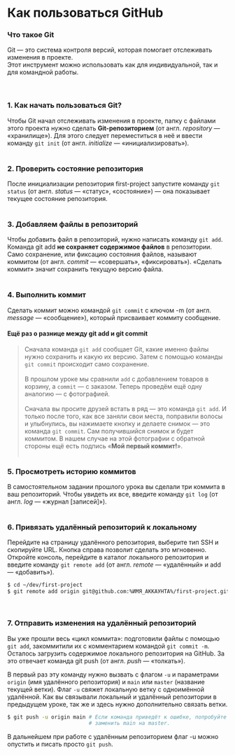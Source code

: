 # Как пользоваться GitHub

### Что такое Git
Git — это система контроля версий, которая помогает отслеживать изменения в проекте.   
Этот инструмент можно использовать как для индивидуальной, так и для командной работы.
<br><br><br>


### 1. Как начать пользоваться Git?
Чтобы Git начал отслеживать изменения в проекте, папку с файлами этого проекта нужно сделать
**Git-репозиторием** (от англ. *repository* — «хранилище»). Для этого следует переместиться 
в неё и ввести команду `git init` (от англ. *initialize* — «инициализировать»).
<br><br>

### 2. Проверить состояние репозитория
После инициализации репозитория first-project запустите команду 
`git status` (от англ. *status* — «статус», «состояние») — она показывает текущее состояние репозитория.
<br><br>

### 3. Добавляем файлы в репозиторий
Чтобы добавить файл в репозиторий, нужно написать команду `git add`.
Команда git add **не сохраняет содержимое файлов** в репозитории. 
Само сохранение, или фиксацию состояния файлов, называют коммитом (от англ. *commit* — «совершать», «фиксировать»). 
«Сделать коммит» значит сохранить текущую версию файла. 
<br><br>

### 4. Выполнить коммит
Сделать коммит можно командой `git commit` c ключом -m (от англ. *message* — «сообщение»),
который присваивает коммиту сообщение.
<br>

#### Ещё раз о разнице между git add и git commit
>Сначала команда `git add` сообщает Git, какие именно файлы нужно сохранить и какую их версию. Затем с помощью команды `git commit` происходит само сохранение. <br>  
В прошлом уроке мы сравнили `add` c добавлением товаров в корзину, а `commit` — с заказом. Теперь проведём ещё одну аналогию — с фотографией. <br>  
Сначала вы просите друзей встать в ряд — это команда `git add`. И только после того, как все заняли свои места, 
поправили волосы и улыбнулись, вы нажимаете кнопку и делаете снимок — это команда `git commit`. 
Сам получившийся снимок и будет коммитом. В нашем случае на этой фотографии с обратной стороны ещё есть подпись «**Мой первый коммит!**».
<br><br>

### 5. Просмотреть историю коммитов
В самостоятельном задании прошлого урока вы сделали три коммита в ваш репозиторий.
Чтобы увидеть их все, введите команду `git log` (от англ. *log* — «журнал [записей]»).
<br><br>

### 6. Привязать удалённый репозиторий к локальному
Перейдите на страницу удалённого репозитория, выберите тип SSH и скопируйте URL. Кнопка справа позволит сделать это мгновенно.
Откройте консоль, перейдите в каталог локального репозитория и введите команду `git remote add` (от англ. *remote* — «удалённый» и add — «добавить»).
```BASH
$ cd ~/dev/first-project
$ git remote add origin git@github.com:%ИМЯ_АККАУНТА%/first-project.git 
```
<br>

### 7. Отправить изменения на удалённый репозиторий
Вы уже прошли весь «цикл коммита»: подготовили файлы с помощью `git add`, закоммитили их с комментарием командой `git commit -m`. 
Осталось загрузить содержимое локального репозитория на GitHub. За это отвечает команда git push (от англ. *push* — «толкать»).

В первый раз эту команду нужно вызвать с флагом `-u` и параметрами `origin` (имя удалённого репозитория) и `main` или `master` (название текущей ветки).
Флаг `-u` свяжет локальную ветку с одноимённой удалённой. Как вы связывали локальный и удалённый репозитории в предыдущем уроке, так же и здесь нужно дополнительно связать ветки.

```BASH
$ git push -u origin main # Если команда приведёт к ошибке, попробуйте 
                          # заменить main на master.
```

В дальнейшем при работе с удалённым репозиторием флаг -u можно опустить и писать просто `git push`.
